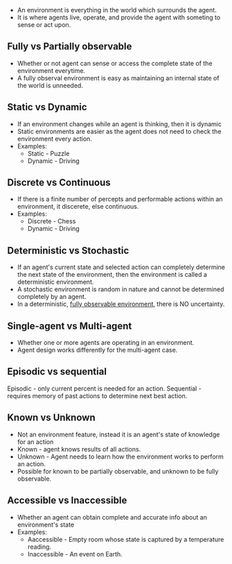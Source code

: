 * An environment is everything in the world which
surrounds the agent.
* It is where agents live, operate, and provide the agent with someting to sense or act upon.

## Fully vs Partially observable
* Whether or not agent can sense or access the complete state of the environment everytime.
* A fully observal environment is easy as maintaining an internal state of the world is unneeded.
## Static vs Dynamic
  * If an environment changes while an agent is thinking, then it is dynamic
  * Static environments are easier as the agent does not need to check the environment every action.
  * Examples:
    * Static - Puzzle
    * Dynamic - Driving
##  Discrete vs Continuous
  * If there is a finite number of percepts and performable actions within an environment, it discerete, else  continuous.
  * Examples:
    * Discrete - Chess
    * Dynamic - Driving
## Deterministic vs Stochastic
  * If an agent's current state and selected action can completely determine the next state of the environment, then the environment is called a deterministic environment.
  * A stochastic environment is random in nature and cannot be
determined completely by an agent.
  * In a deterministic, [fully observable environment](#fully-vs-partially-observable), there is NO uncertainty.
## Single-agent vs Multi-agent
  * Whether one or more agents are operating in an environment.
  * Agent design works differently for the multi-agent case.
## Episodic vs sequential
  Episodic - only current percent is needed for an action.
  Sequential - requires memory of past actions to determine next best action.
## Known vs Unknown 
  * Not an environment feature, instead it is an agent's state of knowledge for an action
  * Known - agent knows results of all actions.
  * Unknown - Agent needs to learn how the environment works to perform an action.
  * Possible for known to be partially observable, and unknown to be fully observable.
## Accessible vs Inaccessible 
  * Whether an agent can obtain complete and accurate info about an environment's state
  * Examples:
    * Aaccessible - Empty room whose state is captured by a temperature reading.
    * Inaccessible - An event on Earth.
